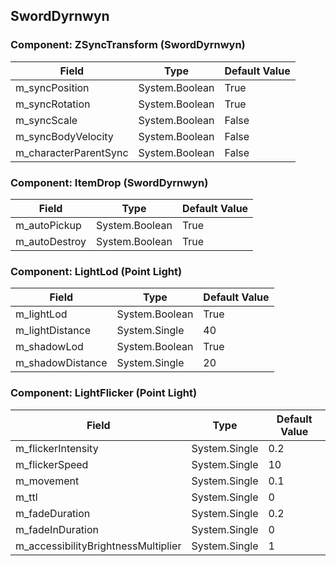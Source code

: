 ## SwordDyrnwyn

### Component: ZSyncTransform (SwordDyrnwyn)

|Field|Type|Default Value|
|---|---|---|
|m_syncPosition|System.Boolean|True|
|m_syncRotation|System.Boolean|True|
|m_syncScale|System.Boolean|False|
|m_syncBodyVelocity|System.Boolean|False|
|m_characterParentSync|System.Boolean|False|

### Component: ItemDrop (SwordDyrnwyn)

|Field|Type|Default Value|
|---|---|---|
|m_autoPickup|System.Boolean|True|
|m_autoDestroy|System.Boolean|True|

### Component: LightLod (Point Light)

|Field|Type|Default Value|
|---|---|---|
|m_lightLod|System.Boolean|True|
|m_lightDistance|System.Single|40|
|m_shadowLod|System.Boolean|True|
|m_shadowDistance|System.Single|20|

### Component: LightFlicker (Point Light)

|Field|Type|Default Value|
|---|---|---|
|m_flickerIntensity|System.Single|0.2|
|m_flickerSpeed|System.Single|10|
|m_movement|System.Single|0.1|
|m_ttl|System.Single|0|
|m_fadeDuration|System.Single|0.2|
|m_fadeInDuration|System.Single|0|
|m_accessibilityBrightnessMultiplier|System.Single|1|

